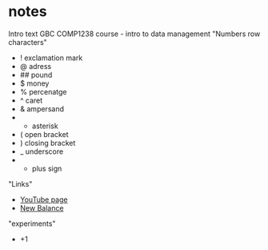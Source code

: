 # notes 
Intro text 
GBC COMP1238 course - intro to data management 
"Numbers row characters" 
- ! exclamation mark 
- @ adress
- #\# pound 
- $ money
- % percenatge 
- ^ caret
- & ampersand
- * asterisk 
- ( open bracket
- ) closing bracket 
- _ underscore
- + plus sign

"Links"
- [YouTube page](https://www.youtube.com/)
- [New Balance](https://www.newbalance.ca/)


"experiments" 
+ +1 
